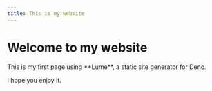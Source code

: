 ```yaml
---
title: This is my website
---
```


<h1 class="font-display">Welcome to my website</h1>

<p class="font-content">This is my first page using **Lume**, a static site generator for Deno.</p>

<p class="font-detail">I hope you enjoy it.</p>
